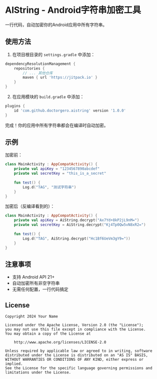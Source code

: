 # AIString - Android字符串加密工具

一行代码，自动加密你的Android应用中所有字符串。

## 使用方法

1. 在项目根目录的 `settings.gradle` 中添加：
```groovy
dependencyResolutionManagement {
    repositories {
        // ... 其他仓库
        maven { url 'https://jitpack.io' }
    }
}
```

2. 在应用模块的 `build.gradle` 中添加：
```groovy
plugins {
    id 'com.github.doctorgero.aistring' version '1.0.0'
}
```

完成！你的应用中所有字符串都会在编译时自动加密。

## 示例

加密前：
```kotlin
class MainActivity : AppCompatActivity() {
    private val apiKey = "1234567890abcdef"
    private val secretKey = "this_is_a_secret"
    
    fun test() {
        Log.d("TAG", "测试字符串")
    }
}
```

加密后（反编译看到的）：
```kotlin
class MainActivity : AppCompatActivity() {
    private val apiKey = AiString.decrypt("Ax7Yd+8kP2jL9nM=")
    private val secretKey = AiString.decrypt("Kj4Tp0Qw5vN8xR2=")
    
    fun test() {
        Log.d("TAG", AiString.decrypt("Hc1Bf6UeVm3gY9="))
    }
}
```

## 注意事项

- 支持 Android API 21+
- 自动加密所有非空字符串
- 无需任何配置，一行代码搞定

## License

```
Copyright 2024 Your Name

Licensed under the Apache License, Version 2.0 (the "License");
you may not use this file except in compliance with the License.
You may obtain a copy of the License at

    http://www.apache.org/licenses/LICENSE-2.0

Unless required by applicable law or agreed to in writing, software
distributed under the License is distributed on an "AS IS" BASIS,
WITHOUT WARRANTIES OR CONDITIONS OF ANY KIND, either express or implied.
See the License for the specific language governing permissions and
limitations under the License.
``` 